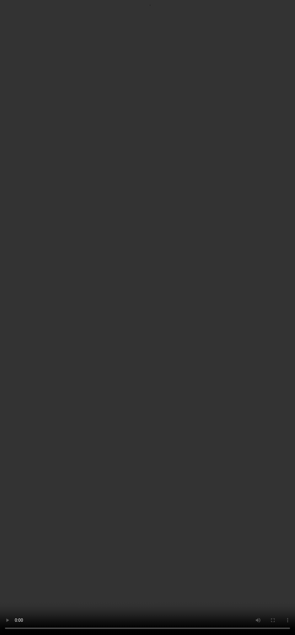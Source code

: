 # <span style="color:#364BC9">The What and Why of Complex Prompting</span>
<video src="${PRIVATE_COMPLEX_PROMPTING_VIDEO_4}" frameborder="0" allowfullscreen style="position: absolute; top: 0; left: 0; width: 100%; height: 100%; border: none; object-fit: cover;" controls="" controlslist="nodownload nofullscreen" style="width: 100%" />


## <span style="color:#364BC9">What is Complex Prompting?</span>

:::tip
Complex prompting is an advanced way of interacting with AI by embedding context, constraints, roles, and multi-step logic into a single instruction. Unlike simple prompts, it challenges the model to reason, adapt, and synthesize like a human. Think of it as turning a basic task into a layered, creative problem; much like asking someone to bake a themed cake with dietary rules and detailed steps.
:::

## <span style="color:#364BC9">Why Learn Complex Prompting?</span>

:::tip
Learning complex prompting is essential for evaluating models, as it reveals issues like hallucinations and skipped steps. It's also key to creating high-quality datasets for supervised fine-tuning (SFT). Additionally, it enables strong feedback loops by turning model failures into actionable insights.
:::